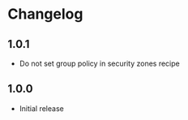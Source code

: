 # Changelog

## 1.0.1

- Do not set group policy in security zones recipe

## 1.0.0

- Initial release
